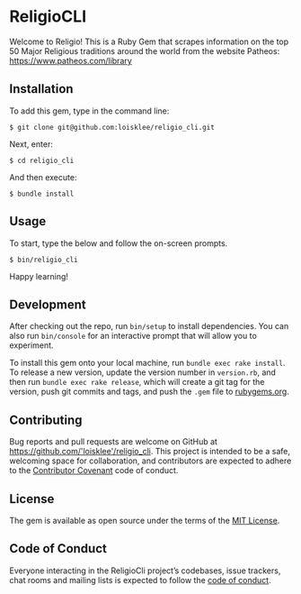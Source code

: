 # ReligioCLI

Welcome to Religio! This is a Ruby Gem that scrapes information on the top 50 Major Religious traditions around the world from the website Patheos: https://www.patheos.com/library

## Installation

To add this gem, type in the command line:

    $ git clone git@github.com:loisklee/religio_cli.git

Next, enter:

    $ cd religio_cli

And then execute:

    $ bundle install

## Usage

To start, type the below and follow the on-screen prompts.

    $ bin/religio_cli

Happy learning!

## Development

After checking out the repo, run `bin/setup` to install dependencies. You can also run `bin/console` for an interactive prompt that will allow you to experiment.

To install this gem onto your local machine, run `bundle exec rake install`. To release a new version, update the version number in `version.rb`, and then run `bundle exec rake release`, which will create a git tag for the version, push git commits and tags, and push the `.gem` file to [rubygems.org](https://rubygems.org).

## Contributing

Bug reports and pull requests are welcome on GitHub at https://github.com/'loisklee'/religio_cli. This project is intended to be a safe, welcoming space for collaboration, and contributors are expected to adhere to the [Contributor Covenant](http://contributor-covenant.org) code of conduct.

## License

The gem is available as open source under the terms of the [MIT License](https://opensource.org/licenses/MIT).

## Code of Conduct

Everyone interacting in the ReligioCli project’s codebases, issue trackers, chat rooms and mailing lists is expected to follow the [code of conduct](https://github.com/'loisklee'/religio_cli/blob/master/CODE_OF_CONDUCT.md).
